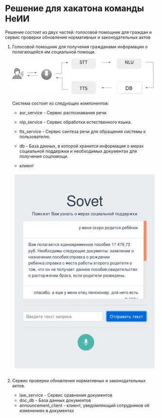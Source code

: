 # Решение для хакатона команды НеИИ

Решение состоит из двух частей: голосовой помощник для граждан и сервис проверки обновления нормативных и законодательных актов
1. Голосовой помощник для получения гражданами информации о полагающейся им социальной помощи.

    ![](scheme.png)

    Система состоит из следующих компонентов:

    - asr_service - Сервис распознавания речи.

    - nlp_service - Сервис обработки естественного языка.

    - tts_service - Сервис синтеза речи для обращения системы к пользователю.

    - db - База данных, в которой хранится информация о мерах социальной поддержки и необходимых документах для получения соцпомощи.

    - клиент

    ![](frontend_prototype.png)

2. Сервис проверки обновления нормативных и законодательных актов.

    - law_service - Сервис сравнения документов
    - doc_db - База данных документов
    - аnnouncement_client - клиент, уведомляющий сотрудников об изменениях в документах
